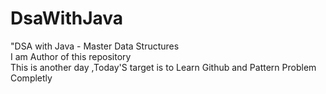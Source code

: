# DsaWithJava
"DSA with Java - Master Data Structures
<br>
 I am Author of this repository
<br>
This is another day ,Today'S target is to Learn Github and Pattern Problem Completly 
